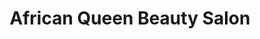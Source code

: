 ---
title: "African Queen Beauty Salon"
url: /accra/african-queen-beauty-salon/
shop: hairdresser
---